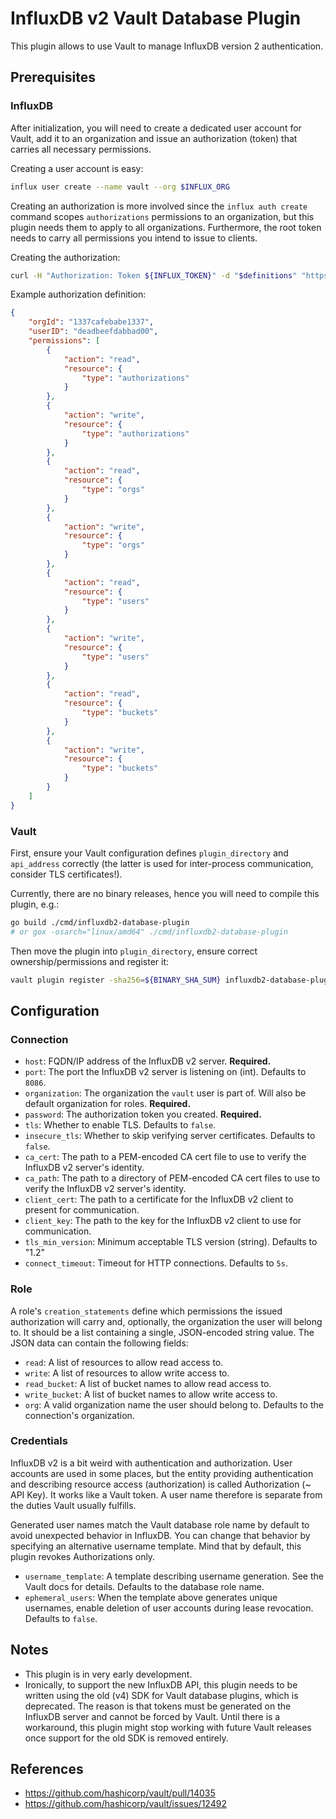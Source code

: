 # InfluxDB v2 Vault Database Plugin
This plugin allows to use Vault to manage InfluxDB version 2 authentication.

## Prerequisites
### InfluxDB
After initialization, you will need to create a dedicated user account for Vault, add it to an organization and issue an authorization (token) that carries all necessary permissions.

Creating a user account is easy:
```bash
influx user create --name vault --org $INFLUX_ORG
```

Creating an authorization is more involved since the `influx auth create` command scopes `authorizations` permissions to an organization, but this plugin needs them to apply to all organizations. Furthermore, the root token needs to carry all permissions you intend to issue to clients.

Creating the authorization:
```bash
curl -H "Authorization: Token ${INFLUX_TOKEN}" -d "$definitions" "https://${INFLUX_HOST}/api/v2/authorizations"
```

Example authorization definition:
```json
{
    "orgId": "1337cafebabe1337",
    "userID": "deadbeefdabbad00",
    "permissions": [
        {
            "action": "read",
            "resource": {
                "type": "authorizations"
            }
        },
        {
            "action": "write",
            "resource": {
                "type": "authorizations"
            }
        },
        {
            "action": "read",
            "resource": {
                "type": "orgs"
            }
        },
        {
            "action": "write",
            "resource": {
                "type": "orgs"
            }
        },
        {
            "action": "read",
            "resource": {
                "type": "users"
            }
        },
        {
            "action": "write",
            "resource": {
                "type": "users"
            }
        },
        {
            "action": "read",
            "resource": {
                "type": "buckets"
            }
        },
        {
            "action": "write",
            "resource": {
                "type": "buckets"
            }
        }
    ]
}
```

### Vault
First, ensure your Vault configuration defines `plugin_directory` and `api_address` correctly (the latter is used for inter-process communication, consider TLS certificates!).

Currently, there are no binary releases, hence you will need to compile this plugin, e.g.:

```bash
go build ./cmd/influxdb2-database-plugin
# or gox -osarch="linux/amd64" ./cmd/influxdb2-database-plugin
```

Then move the plugin into `plugin_directory`, ensure correct ownership/permissions and register it:

```bash
vault plugin register -sha256=${BINARY_SHA_SUM} influxdb2-database-plugin
```

## Configuration
### Connection
* `host`: FQDN/IP address of the InfluxDB v2 server. **Required.**
* `port`: The port the InfluxDB v2 server is listening on (int). Defaults to `8086`.
* `organization`: The organization the `vault` user is part of. Will also be default organization for roles. **Required.**
* `password`: The authorization token you created. **Required.**
* `tls`: Whether to enable TLS. Defaults to `false`.
* `insecure_tls`: Whether to skip verifying server certificates. Defaults to `false`.
* `ca_cert`: The path to a PEM-encoded CA cert file to use to verify the InfluxDB v2 server's identity.
* `ca_path`: The path to a directory of PEM-encoded CA cert files to use to verify the InfluxDB v2 server's identity.
* `client_cert`: The path to a certificate for the InfluxDB v2 client to present for communication.
* `client_key`: The path to the key for the InfluxDB v2 client to use for communication.
* `tls_min_version`: Minimum acceptable TLS version (string). Defaults to "1.2"
* `connect_timeout`: Timeout for HTTP connections. Defaults to `5s`.

### Role
A role's `creation_statements` define which permissions the issued authorization will carry and, optionally, the organization the user will belong to. It should be a list containing a single, JSON-encoded string value. The JSON data can contain the following fields:
* `read`: A list of resources to allow read access to.
* `write`: A list of resources to allow write access to.
* `read_bucket`: A list of bucket names to allow read access to.
* `write_bucket`: A list of bucket names to allow write access to.
* `org`: A valid organization name the user should belong to. Defaults to the connection's organization.

### Credentials
InfluxDB v2 is a bit weird with authentication and authorization. User accounts are used in some places, but the entity providing authentication and describing resource access (authorization) is called Authorization (~ API Key). It works like a Vault token. A user name therefore is separate from the duties Vault usually fulfills.

Generated user names match the Vault database role name by default to avoid unexpected behavior in InfluxDB. You can change that behavior by specifying an alternative username template. Mind that by default, this plugin revokes Authorizations only.

* `username_template`: A template describing username generation. See the Vault docs for details. Defaults to the database role name.
* `ephemeral_users`: When the template above generates unique usernames, enable deletion of user accounts during lease revocation. Defaults to `false`.

## Notes
* This plugin is in very early development.
* Ironically, to support the new InfluxDB API, this plugin needs to be written using the old (v4) SDK for Vault database plugins, which is deprecated. The reason is that tokens must be generated on the InfluxDB server and cannot be forced by Vault. Until there is a workaround, this plugin might stop working with future Vault releases once support for the old SDK is removed entirely.

## References
* https://github.com/hashicorp/vault/pull/14035
* https://github.com/hashicorp/vault/issues/12492
